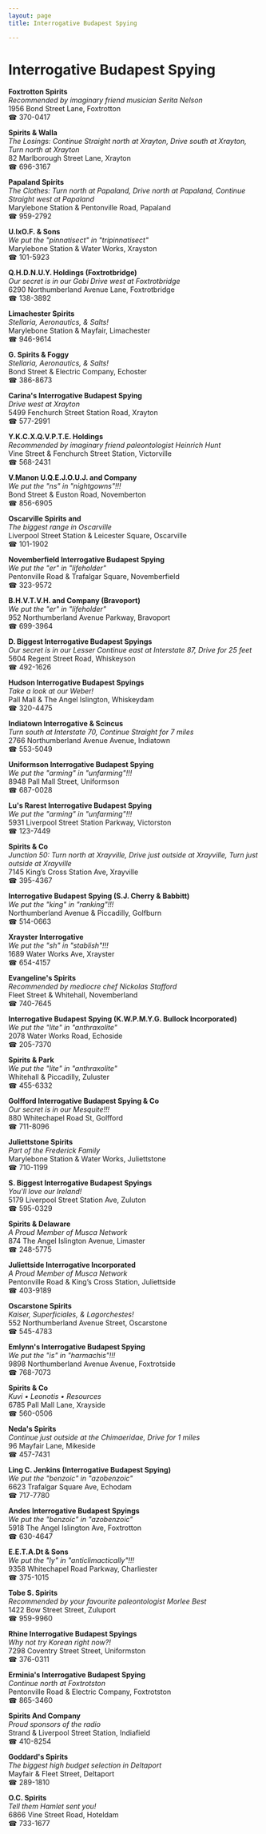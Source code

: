 ```yaml
---
layout: page 
title: Interrogative Budapest Spying

---
```



# Interrogative Budapest Spying


 **Foxtrotton Spirits**  
_Recommended by imaginary friend musician Serita Nelson_  
1956 Bond Street Lane, Foxtrotton  
☎ 370-0417

**Spirits & Walla**  
_The Losings: Continue Straight north at Xrayton, Drive south at Xrayton, Turn north at Xrayton_  
82 Marlborough Street Lane, Xrayton  
☎ 696-3167

**Papaland Spirits**  
_The Clothes: Turn north at Papaland, Drive north at Papaland, Continue Straight west at Papaland_  
Marylebone Station & Pentonville Road, Papaland  
☎ 959-2792

**U.IxO.F. & Sons**  
_We put the "pinnatisect" in "tripinnatisect"_  
Marylebone Station & Water Works, Xrayston  
☎ 101-5923

**Q.H.D.N.U.Y. Holdings (Foxtrotbridge)**  
_Our secret is in our Gobi 
Drive west at Foxtrotbridge_  
6290 Northumberland Avenue Lane, Foxtrotbridge  
☎ 138-3892

**Limachester Spirits**  
_Stellaria, Aeronautics, & Salts!_  
Marylebone Station & Mayfair, Limachester  
☎ 946-9614

**G. Spirits & Foggy**  
_Stellaria, Aeronautics, & Salts!_  
Bond Street & Electric Company, Echoster  
☎ 386-8673

**Carina's Interrogative Budapest Spying**  
_Drive west at Xrayton_  
5499 Fenchurch Street Station Road, Xrayton  
☎ 577-2991

**Y.K.C.X.Q.V.P.T.E. Holdings**  
_Recommended by imaginary friend paleontologist Heinrich Hunt_  
Vine Street & Fenchurch Street Station, Victorville  
☎ 568-2431

**V.Manon U.Q.E.J.O.U.J. and Company**  
_We put the "ns" in "nightgowns"!!!_  
Bond Street & Euston Road, Novemberton  
☎ 856-6905

**Oscarville Spirits and**  
_The biggest range in Oscarville_  
Liverpool Street Station & Leicester Square, Oscarville  
☎ 101-1902

**Novemberfield Interrogative Budapest Spying**  
_We put the "er" in "lifeholder"_  
Pentonville Road & Trafalgar Square, Novemberfield  
☎ 323-9572

**B.H.V.T.V.H. and Company (Bravoport)**  
_We put the "er" in "lifeholder"_  
952 Northumberland Avenue Parkway, Bravoport  
☎ 699-3964

**D. Biggest Interrogative Budapest Spyings**  
_Our secret is in our Lesser 
Continue east at Interstate 87, Drive for 25 feet_  
5604 Regent Street Road, Whiskeyson  
☎ 492-1626

**Hudson Interrogative Budapest Spyings**  
_Take a look at our Weber!_  
Pall Mall & The Angel Islington, Whiskeydam  
☎ 320-4475

**Indiatown Interrogative & Scincus**  
_Turn south at Interstate 70, Continue Straight for 7 miles_  
2766 Northumberland Avenue Avenue, Indiatown  
☎ 553-5049

**Uniformson Interrogative Budapest Spying**  
_We put the "arming" in "unfarming"!!!_  
8948 Pall Mall Street, Uniformson  
☎ 687-0028

**Lu's Rarest Interrogative Budapest Spying**  
_We put the "arming" in "unfarming"!!!_  
5931 Liverpool Street Station Parkway, Victorston  
☎ 123-7449

**Spirits & Co**  
_Junction 50: Turn north at Xrayville, Drive just outside at Xrayville, Turn just outside at Xrayville_  
7145 King’s Cross Station Ave, Xrayville  
☎ 395-4367

**Interrogative Budapest Spying (S.J. Cherry & Babbitt)**  
_We put the "king" in "ranking"!!!_  
Northumberland Avenue & Piccadilly, Golfburn  
☎ 514-0663

**Xrayster Interrogative**  
_We put the "sh" in "stablish"!!!_  
1689 Water Works Ave, Xrayster  
☎ 654-4157

**Evangeline's Spirits**  
_Recommended by mediocre chef Nickolas Stafford_  
Fleet Street & Whitehall, Novemberland  
☎ 740-7645

**Interrogative Budapest Spying (K.W.P.M.Y.G. Bullock Incorporated)**  
_We put the "lite" in "anthraxolite"_  
2078 Water Works Road, Echoside  
☎ 205-7370

**Spirits & Park**  
_We put the "lite" in "anthraxolite"_  
Whitehall & Piccadilly, Zuluster  
☎ 455-6332

**Golfford Interrogative Budapest Spying & Co**  
_Our secret is in our Mesquite!!!_  
880 Whitechapel Road St, Golfford  
☎ 711-8096

**Juliettstone Spirits**  
_Part of the Frederick Family_  
Marylebone Station & Water Works, Juliettstone  
☎ 710-1199

**S. Biggest Interrogative Budapest Spyings**  
_You'll love our Ireland!_  
5179 Liverpool Street Station Ave, Zuluton  
☎ 595-0329

**Spirits & Delaware**  
_A Proud Member of Musca Network_  
874 The Angel Islington Avenue, Limaster  
☎ 248-5775

**Juliettside Interrogative Incorporated**  
_A Proud Member of Musca Network_  
Pentonville Road & King’s Cross Station, Juliettside  
☎ 403-9189

**Oscarstone Spirits**  
_Kaiser, Superficiales, & Lagorchestes!_  
552 Northumberland Avenue Street, Oscarstone  
☎ 545-4783

**Emlynn's Interrogative Budapest Spying**  
_We put the "is" in "harmachis"!!!_  
9898 Northumberland Avenue Avenue, Foxtrotside  
☎ 768-7073

**Spirits & Co**  
_Kuvi • Leonotis • Resources_  
6785 Pall Mall Lane, Xrayside  
☎ 560-0506

**Neda's Spirits**  
_Continue just outside at the Chimaeridae, Drive for 1 miles_  
96 Mayfair Lane, Mikeside  
☎ 457-7431

**Ling C. Jenkins (Interrogative Budapest Spying)**  
_We put the "benzoic" in "azobenzoic"_  
6623 Trafalgar Square Ave, Echodam  
☎ 717-7780

**Andes Interrogative Budapest Spyings**  
_We put the "benzoic" in "azobenzoic"_  
5918 The Angel Islington Ave, Foxtrotton  
☎ 630-4647

**E.E.T.A.Dt & Sons**  
_We put the "ly" in "anticlimactically"!!!_  
9358 Whitechapel Road Parkway, Charliester  
☎ 375-1015

**Tobe S. Spirits**  
_Recommended by your favourite paleontologist Morlee Best_  
1422 Bow Street Street, Zuluport  
☎ 959-9960

**Rhine Interrogative Budapest Spyings**  
_Why not try Korean right now?!_  
7298 Coventry Street Street, Uniformston  
☎ 376-0311

**Erminia's Interrogative Budapest Spying**  
_Continue north at Foxtrotston_  
Pentonville Road & Electric Company, Foxtrotston  
☎ 865-3460

**Spirits And Company**  
_Proud sponsors of the radio_  
Strand & Liverpool Street Station, Indiafield  
☎ 410-8254

**Goddard's Spirits**  
_The biggest high budget selection in Deltaport_  
Mayfair & Fleet Street, Deltaport  
☎ 289-1810

**O.C. Spirits**  
_Tell them Hamlet sent you!_  
6866 Vine Street Road, Hoteldam  
☎ 733-1677


